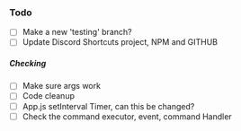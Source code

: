 ### Todo

- [ ] Make a new 'testing' branch?
- [ ] Update Discord Shortcuts project, NPM and GITHUB

##### Checking

- [ ] Make sure args work
- [ ] Code cleanup
- [ ] App.js setInterval Timer, can this be changed?
- [ ] Check the command executor, event, command Handler

